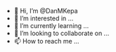 - 👋 Hi, I’m @DanMKepa
- 👀 I’m interested in ...
- 🌱 I’m currently learning ...
- 💞️ I’m looking to collaborate on ...
- 📫 How to reach me ...

<!---
DanMKepa/DanMKepa is a ✨ special ✨ repository because its `README.md` (this file) appears on your GitHub profile.
You can click the Preview link to take a look at your changes.
--->
